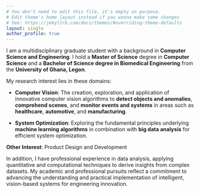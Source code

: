 ```yaml
---
# You don't need to edit this file, it's empty on purpose.
# Edit theme's home layout instead if you wanna make some changes
# See: https://jekyllrb.com/docs/themes/#overriding-theme-defaults
layout: single
author_profile: true
---
```


I am a multidisciplinary graduate student with a background in **Computer Science and Engineering**. I hold a **Master of Science** degree in **Computer Science** and a **Bachelor of Science degree in Biomedical Engineering** from the **University of Ghana, Legon**.

My research interest lies in these domains:
 -  **Computer Vision**: The creation, exploration, and application of innovative computer vision algorithms to **detect objects and anomalies**, **comprehend scenes**, and **monitor events and systems**  in areas such as **healthcare**, **automotive**, and **manufacturing**. 

 -  **System Optimization**:  Exploring the fundamental principles underlying **machine learning algorithms**  in combination with **big data analysis** for efficient system optimization. 

**Other Interest**:  Product Design and Development

In addition, I have professional experience in data analysis, applying quantitative and computational techniques to derive insights from complex datasets. My academic and professional pursuits reflect a commitment to advancing the understanding and practical implementation of intelligent, vision-based systems for engineering innovation.
